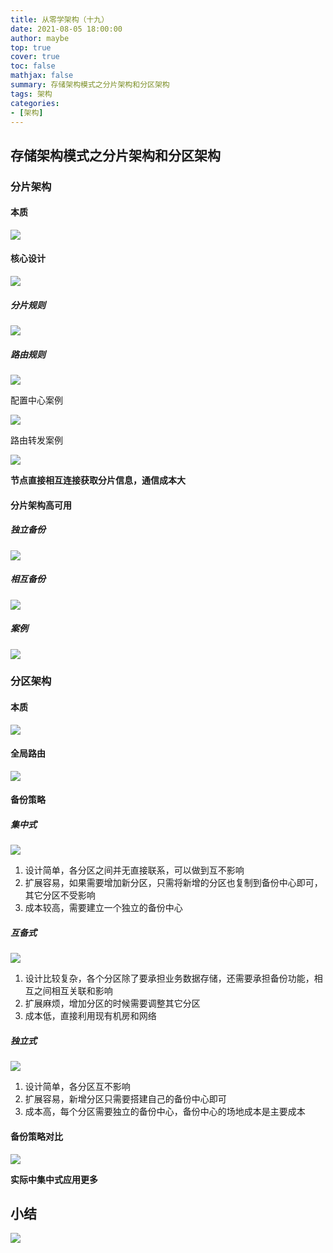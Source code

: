 ```yaml
---
title: 从零学架构（十九）
date: 2021-08-05 18:00:00
author: maybe
top: true
cover: true
toc: false
mathjax: false
summary: 存储架构模式之分片架构和分区架构
tags: 架构
categories:
- [架构]
---
```

## 存储架构模式之分片架构和分区架构

### 分片架构

#### 本质

![](/medias/assets/20210805172733.png)

#### 核心设计

![](/medias/assets/20210805172813.png)

##### 分片规则

![](/medias/assets/20210805173354.png)

##### 路由规则

![](/medias/assets/20210805173623.png)

配置中心案例

![](/medias/assets/20210805173745.png)

路由转发案例

![](/medias/assets/20210805174351.png)

**节点直接相互连接获取分片信息，通信成本大**

#### 分片架构高可用

##### 独立备份

![](/medias/assets/20210805174955.png)

##### 相互备份

![](/medias/assets/20210805175025.png)

##### 案例

![](/medias/assets/20210805175136.png)

### 分区架构

#### 本质

![](/medias/assets/20210805175456.png)

#### 全局路由

![](/medias/assets/20210805175612.png)

#### 备份策略

##### 集中式

![](/medias/assets/20210805180051.png)

1. 设计简单，各分区之间并无直接联系，可以做到互不影响
2. 扩展容易，如果需要增加新分区，只需将新增的分区也复制到备份中心即可，其它分区不受影响
3. 成本较高，需要建立一个独立的备份中心

##### 互备式

![](/medias/assets/20210805180308.png)

1. 设计比较复杂，各个分区除了要承担业务数据存储，还需要承担备份功能，相互之间相互关联和影响
2. 扩展麻烦，增加分区的时候需要调整其它分区
3. 成本低，直接利用现有机房和网络

##### 独立式

![](/medias/assets/20210805180535.png)

1. 设计简单，各分区互不影响
2. 扩展容易，新增分区只需要搭建自己的备份中心即可
3. 成本高，每个分区需要独立的备份中心，备份中心的场地成本是主要成本

#### 备份策略对比

![](/medias/assets/20210805180834.png)

**实际中集中式应用更多**

## 小结

![](/medias/assets/存储架构模式之分片架构和分区架构.png)